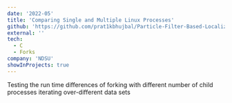 ```yaml
---
date: '2022-05'
title: 'Comparing Single and Multiple Linux Processes'
github: 'https://github.com/prat1kbhujbal/Particle-Filter-Based-Localization'
external: ''
tech:
  - C
  - Forks
company: 'NDSU'
showInProjects: true
---
```


Testing the run time differences of forking with different number of child processes iterating over-different data sets
